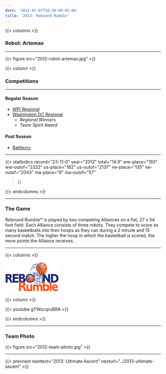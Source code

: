 ```yaml
---
date: '2012-01-07T10:30:00-05:00'
title: '2012: Rebound Rumble'
---
```


{{< columns >}}

### Robot: Artemas

---

{{< figure src="2012-robot-artemas.jpg" >}}

{{< column >}}

### Competitions

---

#### Regular Season

* [WPI Regional](https://www.thebluealliance.com/event/2012wor)
* [Washington DC Regional](https://www.thebluealliance.com/event/2012dc)
  * _Regional Winners_
  * _Team Spirit Award_

#### Post Season

* [Battlecry](https://www.thebluealliance.com/event/2012bc)

---

{{< statbotics
    record="23-11-0" year="2012"
    total="14.9"
    ww-place="193" ww-outof="2332"
    us-place="182" us-outof="2137"
    ne-place="135"  ne-outof="2043"
    ma-place="6"  ma-outof="57"
>}}

{{< endcolumns >}}

---

### The Game

Rebound Rumble℠ is played by two competing Alliances on a flat, 27 x 54 foot field. Each
Alliance consists of three robots. They compete to score as many basketballs into their hoops
as they can during a 2 minute and 15 second match. The higher the hoop in which the
basketball is scored, the more points the Alliance receives.

---

{{< columns >}}

[![Rebound Rumble Logo](rebound-rumble-logo.png)](https://en.wikipedia.org/wiki/Rebound_Rumble)

{{< column >}}

{{< youtube gYWscqruBRA >}}

{{< endcolumns >}}

---

### Team Photo

{{< figure src="2012-team-photo.jpg" >}}

---

{{< prevnext  nexttext="2013: Ultimate Ascent" nexturl="../2013-ultimate-ascent" >}}
